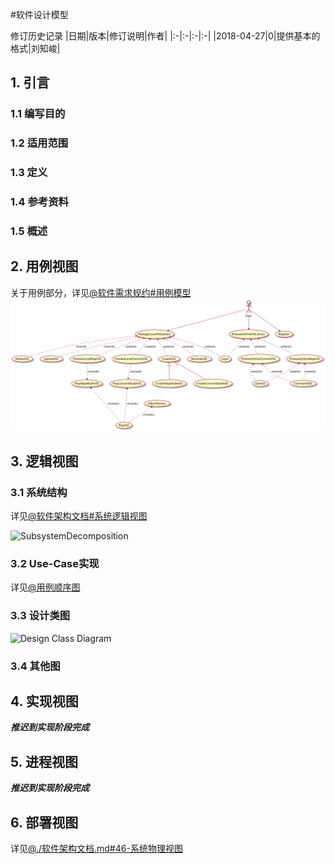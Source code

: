 #软件设计模型

修订历史记录
|日期|版本|修订说明|作者|
|:-|:-|:-|:-|
|2018-04-27|0|提供基本的格式|刘知峻|


## 1. 引言

### 1.1 编写目的

### 1.2 适用范围

### 1.3 定义

### 1.4 参考资料

### 1.5 概述

## 2. 用例视图

关于用例部分，详见[@软件需求规约#用例模型](../需求定义和分析/用例模型.md)
![UseCaseDiagram](../需求定义和分析/Diagrams/UseCaseDiagram.svg)

## 3. 逻辑视图

### 3.1 系统结构

详见[@软件架构文档#系统逻辑视图](./软件架构文档.md#43-系统逻辑视图)

![SubsystemDecomposition](./Diagrams/SubsystemDecomposition.svg)

### 3.2 Use-Case实现

详见[@用例顺序图](./顺序图.md)

### 3.3 设计类图

![Design Class Diagram](./Diagrams/ClassDiagram.svg)

### 3.4 其他图

## 4. 实现视图

***推迟到实现阶段完成***

## 5. 进程视图

***推迟到实现阶段完成***

## 6. 部署视图

详见[@./软件架构文档.md#46-系统物理视图](./软件架构文档.md#46-系统物理视图)
